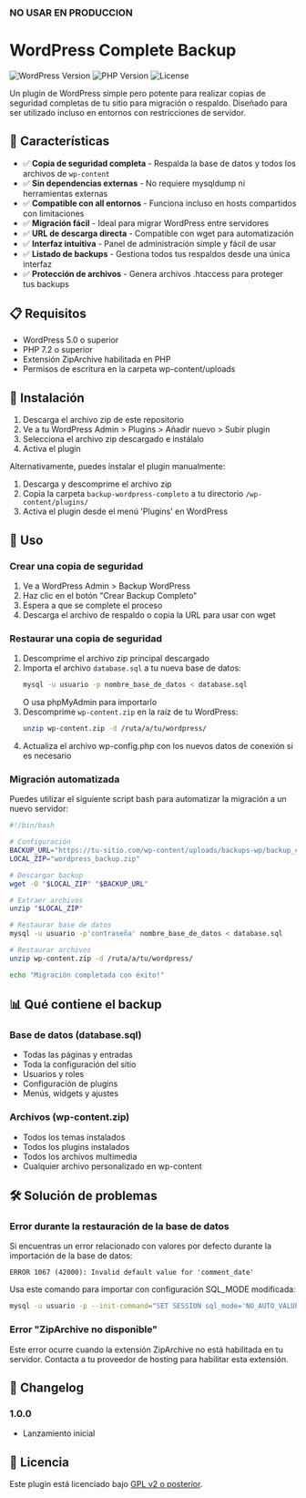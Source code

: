 ### NO USAR EN PRODUCCION

# WordPress Complete Backup

![WordPress Version](https://img.shields.io/badge/WordPress-5.0%2B-blue)
![PHP Version](https://img.shields.io/badge/PHP-7.2%2B-green)
![License](https://img.shields.io/badge/License-GPL%20v2-orange)

Un plugin de WordPress simple pero potente para realizar copias de seguridad completas de tu sitio para migración o respaldo. Diseñado para ser utilizado incluso en entornos con restricciones de servidor.

## 🌟 Características

- ✅ **Copia de seguridad completa** - Respalda la base de datos y todos los archivos de `wp-content`
- ✅ **Sin dependencias externas** - No requiere mysqldump ni herramientas externas
- ✅ **Compatible con all entornos** - Funciona incluso en hosts compartidos con limitaciones
- ✅ **Migración fácil** - Ideal para migrar WordPress entre servidores
- ✅ **URL de descarga directa** - Compatible con wget para automatización
- ✅ **Interfaz intuitiva** - Panel de administración simple y fácil de usar
- ✅ **Listado de backups** - Gestiona todos tus respaldos desde una única interfaz
- ✅ **Protección de archivos** - Genera archivos .htaccess para proteger tus backups

## 📋 Requisitos

- WordPress 5.0 o superior
- PHP 7.2 o superior
- Extensión ZipArchive habilitada en PHP
- Permisos de escritura en la carpeta wp-content/uploads

## 🚀 Instalación

1. Descarga el archivo zip de este repositorio
2. Ve a tu WordPress Admin > Plugins > Añadir nuevo > Subir plugin
3. Selecciona el archivo zip descargado e instálalo
4. Activa el plugin

Alternativamente, puedes instalar el plugin manualmente:

1. Descarga y descomprime el archivo zip
2. Copia la carpeta `backup-wordpress-completo` a tu directorio `/wp-content/plugins/`
3. Activa el plugin desde el menú 'Plugins' en WordPress

## 📝 Uso

### Crear una copia de seguridad

1. Ve a WordPress Admin > Backup WordPress
2. Haz clic en el botón "Crear Backup Completo"
3. Espera a que se complete el proceso
4. Descarga el archivo de respaldo o copia la URL para usar con wget

### Restaurar una copia de seguridad

1. Descomprime el archivo zip principal descargado
2. Importa el archivo `database.sql` a tu nueva base de datos:
   ```bash
   mysql -u usuario -p nombre_base_de_datos < database.sql
   ```
   O usa phpMyAdmin para importarlo
3. Descomprime `wp-content.zip` en la raíz de tu WordPress:
   ```bash
   unzip wp-content.zip -d /ruta/a/tu/wordpress/
   ```
4. Actualiza el archivo wp-config.php con los nuevos datos de conexión si es necesario

### Migración automatizada

Puedes utilizar el siguiente script bash para automatizar la migración a un nuevo servidor:

```bash
#!/bin/bash

# Configuración
BACKUP_URL="https://tu-sitio.com/wp-content/uploads/backups-wp/backup_completo_YYYYMMDD_HHMMSS.zip"
LOCAL_ZIP="wordpress_backup.zip"

# Descargar backup
wget -O "$LOCAL_ZIP" "$BACKUP_URL"

# Extraer archivos
unzip "$LOCAL_ZIP"

# Restaurar base de datos
mysql -u usuario -p'contraseña' nombre_base_de_datos < database.sql

# Restaurar archivos
unzip wp-content.zip -d /ruta/a/tu/wordpress/

echo "Migración completada con éxito!"
```

## 📊 Qué contiene el backup

### Base de datos (database.sql)

- Todas las páginas y entradas
- Toda la configuración del sitio
- Usuarios y roles
- Configuración de plugins
- Menús, widgets y ajustes

### Archivos (wp-content.zip)

- Todos los temas instalados
- Todos los plugins instalados
- Todos los archivos multimedia
- Cualquier archivo personalizado en wp-content

## 🛠️ Solución de problemas

### Error durante la restauración de la base de datos

Si encuentras un error relacionado con valores por defecto durante la importación de la base de datos:

```
ERROR 1067 (42000): Invalid default value for 'comment_date'
```

Usa este comando para importar con configuración SQL_MODE modificada:

```bash
mysql -u usuario -p --init-command="SET SESSION sql_mode='NO_AUTO_VALUE_ON_ZERO';" base_de_datos < database.sql
```

### Error "ZipArchive no disponible"

Este error ocurre cuando la extensión ZipArchive no está habilitada en tu servidor. Contacta a tu proveedor de hosting para habilitar esta extensión.

## 🔄 Changelog

### 1.0.0

- Lanzamiento inicial

## 📜 Licencia

Este plugin está licenciado bajo [GPL v2 o posterior](https://www.gnu.org/licenses/gpl-2.0.html).
